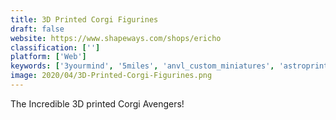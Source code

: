 ```yaml
---
title: 3D Printed Corgi Figurines
draft: false 
website: https://www.shapeways.com/shops/ericho
classification: ['']
platform: ['Web']
keywords: ['3yourmind', '5miles', 'anvl_custom_miniatures', 'astroprint_mobile', 'bedpage', 'crane_bowden_3d_printer', 'digifabster', 'feetme_sport', 'flux', 'form_2', 'kids_creation_station', 'makerbot_labs', 'toy_maker_by_astroprint', 'zmorph', 'zooheads', 'da_vinci_color_mini']
image: 2020/04/3D-Printed-Corgi-Figurines.png
---
```

The Incredible 3D printed Corgi Avengers!